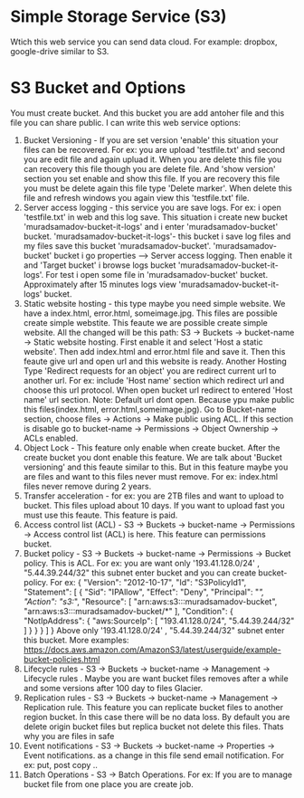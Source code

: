 # Simple Storage Service (S3)
Wtich this web service you can send data cloud. For example: dropbox, google-drive similar to S3.

# S3 Bucket and Options
You must create bucket. And this bucket you are add antoher file and this file you can share public. I can write this web service options:
1. Bucket Versioning - If you are set version 'enable' this situation your files can be recovered. For ex: you are upload 'testfile.txt' and second you are edit file and again upluad it. When you are delete this file you can recovery this file though you are delete file. And 'show version' section you set enable and show this file. If you are recovery this file you must be delete again this file type 'Delete marker'. When delete this file and refresh windows you again view this 'testfile.txt' file.
2. Server access logging - this service you are save logs. For ex: i open 'testfile.txt' in web and this log save. This situation i create new bucket 'muradsamadov-bucket-it-logs' and i enter 'muradsamadov-bucket' bucket. 'muradsamadov-bucket-it-logs'- this bucket i save log files and my files save this bucket 'muradsamadov-bucket'. 'muradsamadov-bucket' bucket i go properties --> Server access logging. Then enable it and 'Target bucket' i browse logs bucket 'muradsamadov-bucket-it-logs'. For test i open some file in 'muradsamadov-bucket' bucket. Approximately after 15 minutes logs view  'muradsamadov-bucket-it-logs' bucket.
3. Static website hosting - this type maybe you need simple website. We have a index.html, error.html, someimage.jpg. This files are possible create simple webstite. This feaute we are possible create simple website. All the changed will be this path: S3 -> Buckets -> bucket-name -> Static website hosting. First enable it and select 'Host a static website'. Then add index.html and error.html file and save it. Then this feaute give url and open url and this website is ready. Another Hosting Type 'Redirect requests for an object' you are redirect current url to another url. For ex: include 'Host name' section which redirect url and choose this url protocol. When open bucket url redirect to entered 'Host name' url section.
Note: Default url dont open. Because ypu make public this files(index.html, error.html,someimage.jpg). Go to Bucket-name section, choose files -> Actions -> Make public using ACL. If this section is disable go to bucket-name -> Permissions -> Object Ownership -> ACLs enabled.
4. Object Lock - This feature only enable when create bucket. After the create bucket you dont enable this feature. We are talk about 'Bucket versioning' and this feaute similar to this. But in this feature maybe you are files and want to this files never must remove. For ex: index.html files never remove during 2 years.
5. Transfer acceleration - for ex: you are 2TB files and want to upload to bucket. This files upload about 10 days. If you want to upload fast you must use this feaute. This feature is paid.
6. Access control list (ACL) - S3 -> Buckets -> bucket-name -> Permissions -> Access control list (ACL) is here. This feature can permissions bucket.
7. Bucket policy - S3 -> Buckets -> bucket-name -> Permissions -> Bucket policy. This is ACL. For ex: you are want only '193.41.128.0/24' , "5.44.39.244/32" this subnet enter bucket and you can create bucket-policy. For ex:
{
    "Version": "2012-10-17",
    "Id": "S3PolicyId1",
    "Statement": [
        {
            "Sid": "IPAllow",
            "Effect": "Deny",
            "Principal": "*",
            "Action": "s3:*",
            "Resource": [
                "arn:aws:s3:::muradsamadov-bucket",
                "arn:aws:s3:::muradsamadov-bucket/*"
            ],
            "Condition": {
                "NotIpAddress": {
                    "aws:SourceIp": [
                        "193.41.128.0/24",
                        "5.44.39.244/32"
                    ]
                }
            }
        }
    ]
}
Above only '193.41.128.0/24' , "5.44.39.244/32" subnet enter this bucket. More examples: https://docs.aws.amazon.com/AmazonS3/latest/userguide/example-bucket-policies.html 
8. Lifecycle rules - S3 -> Buckets -> bucket-name -> Management -> Lifecycle rules . Maybe you are want bucket files removes after a while and some versions after 100 day to files Glacier.
9. Replication rules - S3 -> Buckets -> bucket-name -> Management -> Replication rule. This feature you can replicate bucket files to another region bucket. İn this case there will be no data loss. By default you are delete origin bucket files but replica bucket not delete this files. Thats why you are files in safe
10. Event notifications - S3 -> Buckets -> bucket-name -> Properties -> Event notifications. as a change in this file send email notification. For ex: put, post copy ..
11. Batch Operations - S3 -> Batch Operations. For ex: If you are to manage bucket file from one place you are create job.